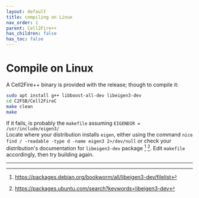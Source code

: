 ```yaml
---
layout: default
title: compiling on Linux
nav_order: 1
parent: Cell2Fire++
has_children: false
has_toc: false
---
```

# Compile on Linux
A Cell2Fire++ binary is provided with the release; though to compile it:
```bash
sudo apt install g++ libboost-all-dev libeigen3-dev
cd C2FSB/Cell2FireC
make clean
make 
```  
If it fails, is probably the `makefile` assuming `EIGENDIR = /usr/include/eigen3/`  
Locate where your distribution installs `eigen`, either using the command `nice find / -readable -type d -name eigen3 2>/dev/null` or check your distribution's documentation for `libeigen3-dev` package [^1] [^2]. Edit `makefile` accordingly, then try building again. 

----

[^1]: https://packages.debian.org/bookworm/all/libeigen3-dev/filelist
[^2]: https://packages.ubuntu.com/search?keywords=libeigen3-dev
